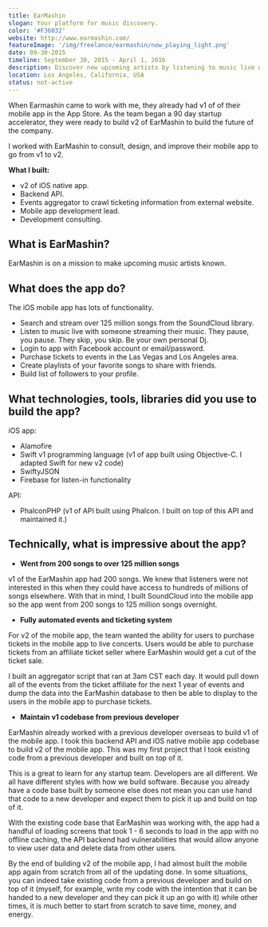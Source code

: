 ```yaml
---
title: EarMashin
slogan: Your platform for music discovery.
color: '#F36032'
website: http://www.earmashin.com/
featureImage: '/img/freelance/earmashin/now_playing_light.png'
date: 09-30-2015
timeline: September 30, 2015 - April 1, 2016
description: Discover new upcoming artists by listening to music live with curators. Broadcast your music for others to listen-in with you. When you pause, your listeners pause. When you skip, your listeners skip. Listen to over 125 million tracks from the SoundCloud library. Purchase tickets to upcoming live events from indie artists.
location: Los Angeles, California, USA
status: not-active
---
```


When Earmashin came to work with me, they already had v1 of of their mobile app in the App Store. As the team began a 90 day startup accelerator, they were ready to build v2 of EarMashin to build the future of the company.

I worked with EarMashin to consult, design, and improve their mobile app to go from v1 to v2.

**What I built:**

* v2 of iOS native app.
* Backend API.
* Events aggregator to crawl ticketing information from external website.
* Mobile app development lead.
* Development consulting.

## What is EarMashin?

EarMashin is on a mission to make upcoming music artists known.

## What does the app do?

The iOS mobile app has lots of functionality.

* Search and stream over 125 million songs from the SoundCloud library.
* Listen to music live with someone streaming their music. They pause, you pause. They skip, you skip. Be your own personal Dj.
* Login to app with Facebook account or email/password.
* Purchase tickets to events in the Las Vegas and Los Angeles area.
* Create playlists of your favorite songs to share with friends.
* Build list of followers to your profile.

## What technologies, tools, libraries did you use to build the app?

iOS app:

* Alamofire
* Swift v1 programming language (v1 of app built using Objective-C. I adapted Swift for new v2 code)
* SwiftyJSON
* Firebase for listen-in functionality

API:

* PhalconPHP (v1 of API built using Phalcon. I built on top of this API and maintained it.)

## Technically, what is impressive about the app?

* **Went from 200 songs to over 125 million songs**

v1 of the EarMashin app had 200 songs. We knew that listeners were not interested in this when they could have access to hundreds of millions of songs elsewhere. With that in mind, I built SoundCloud into the mobile app so the app went from 200 songs to 125 million songs overnight.

* **Fully automated events and ticketing system**

For v2 of the mobile app, the team wanted the ability for users to purchase tickets in the mobile app to live concerts. Users would be able to purchase tickets from an affiliate ticket seller where EarMashin would get a cut of the ticket sale.

I built an aggregator script that ran at 3am CST each day. It would pull down all of the events from the ticket affiliate for the next 1 year of events and dump the data into the EarMashin database to then be able to display to the users in the mobile app to purchase tickets.

* **Maintain v1 codebase from previous developer**

EarMashin already worked with a previous developer overseas to build v1 of the mobile app. I took this backend API and iOS native mobile app codebase to build v2 of the mobile app. This was my first project that I took existing code from a previous developer and built on top of it.

This is a great to learn for any startup team. Developers are all different. We all have different styles with how we build software. Because you already have a code base built by someone else does not mean you can use hand that code to a new developer and expect them to pick it up and build on top of it.

With the existing code base that EarMashin was working with, the app had a handful of loading screens that took 1 - 6 seconds to load in the app with no offline caching, the API backend had vulnerabilities that would allow anyone to view user data and delete data from other users.

By the end of building v2 of the mobile app, I had almost built the mobile app again from scratch from all of the updating done. In some situations, you can indeed take existing code from a previous developer and build on top of it (myself, for example, write my code with the intention that it can be handed to a new developer and they can pick it up an go with it) while other times, it is much better to start from scratch to save time, money, and energy. 
